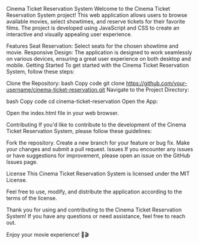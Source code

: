 Cinema Ticket Reservation System
Welcome to the Cinema Ticket Reservation System project! This web application allows users to browse available movies, select showtimes, and reserve tickets for their favorite films. The project is developed using JavaScript and CSS to create an interactive and visually appealing user experience.

Features
Seat Reservation: Select seats for the chosen showtime and movie.
Responsive Design: The application is designed to work seamlessly on various devices, ensuring a great user experience on both desktop and mobile.
Getting Started
To get started with the Cinema Ticket Reservation System, follow these steps:

Clone the Repository:
bash
Copy code
git clone https://github.com/your-username/cinema-ticket-reservation.git
Navigate to the Project Directory:

bash
Copy code
cd cinema-ticket-reservation
Open the App:

Open the index.html file in your web browser.


Contributing
If you'd like to contribute to the development of the Cinema Ticket Reservation System, please follow these guidelines:

Fork the repository.
Create a new branch for your feature or bug fix.
Make your changes and submit a pull request.
Issues
If you encounter any issues or have suggestions for improvement, please open an issue on the GitHub Issues page.

License
This Cinema Ticket Reservation System is licensed under the MIT License.

Feel free to use, modify, and distribute the application according to the terms of the license.

Thank you for using and contributing to the Cinema Ticket Reservation System! If you have any questions or need assistance, feel free to reach out.

Enjoy your movie experience! 🍿🎬
